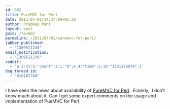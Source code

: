 ```yaml
---
id: 602
title: PureMVC for Perl
date: 2011-07-01T14:37:09+05:30
author: Pradeep Pant
layout: post
guid: /?p=602
permalink: /2011/07/01/puremvc-for-perl/
jabber_published:
  - "1309511230"
email_notification:
  - "1309511230"
reddit:
  - 'a:2:{s:5:"count";s:1:"0";s:4:"time";s:10:"1331176978";}'
dsq_thread_id:
  - "818181704"
---
```

I have seen the news about availability of [PureMVC for Perl](http://puremvc.org/content/view/171/1/).  Frankly,  I don&#8217;t know much about it. Can I get some expert comments on the usage and implementation of PueMVC for Perl.